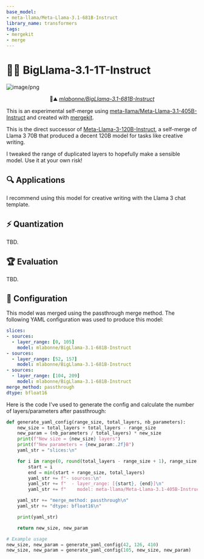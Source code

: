 ```yaml
---
base_model:
- meta-llama/Meta-Llama-3.1-681B-Instruct
library_name: transformers
tags:
- mergekit
- merge
---
```


# 🦙✨ BigLlama-3.1-1T-Instruct

![image/png](https://cdn-uploads.huggingface.co/production/uploads/61b8e2ba285851687028d395/ywomdgvQYP9cpr-PH1nf7.png)

<center>🦙⛰️ <i><a href="https://huggingface.co/mlabonne/BigLlama-3.1-681B-Instruct">mlabonne/BigLlama-3.1-681B-Instruct</a></i></center>

This is an experimental self-merge using [meta-llama/Meta-Llama-3.1-405B-Instruct](https://huggingface.co/meta-llama/Meta-Llama-3.1-405B-Instruct) and created with [mergekit](https://github.com/cg123/mergekit).

This is the direct successor of [Meta-Llama-3-120B-Instruct](https://huggingface.co/mlabonne/Meta-Llama-3-120B-Instruct), a self-merge of Llama 3 70B that produced a decent 120B model for tasks like creative writing.

I tweaked the range of duplicated layers to hopefully make a sensible model. Use it at your own risk!

## 🔍 Applications

I recommend using this model for creative writing with the Llama 3 chat template.

## ⚡ Quantization

TBD.

## 🏆 Evaluation

TBD.

## 🧩 Configuration

This model was merged using the passthrough merge method. The following YAML configuration was used to produce this model:

```yaml
slices:
- sources:
  - layer_range: [0, 105]
    model: mlabonne/BigLlama-3.1-681B-Instruct
- sources:
  - layer_range: [52, 157]
    model: mlabonne/BigLlama-3.1-681B-Instruct
- sources:
  - layer_range: [104, 209]
    model: mlabonne/BigLlama-3.1-681B-Instruct
merge_method: passthrough
dtype: bfloat16
```

Here is the code I've used to generate the config and calculate the number of layers/parameters after passthrough:

```python
def generate_yaml_config(range_size, total_layers, nb_parameters):
    new_size = total_layers + total_layers - range_size
    new_param = (nb_parameters / total_layers) * new_size
    print(f"New size = {new_size} layers")
    print(f"New parameters = {new_param:.2f}B")
    yaml_str = "slices:\n"

    for i in range(0, round(total_layers - range_size + 1), range_size // 2):
        start = i
        end = min(start + range_size, total_layers)
        yaml_str += f"- sources:\n"
        yaml_str += f"  - layer_range: [{start}, {end}]\n"
        yaml_str += f"    model: meta-llama/Meta-Llama-3.1-405B-Instruct\n"

    yaml_str += "merge_method: passthrough\n"
    yaml_str += "dtype: bfloat16\n"

    print(yaml_str)

    return new_size, new_param

# Example usage
new_size, new_param = generate_yaml_config(42, 126, 410)
new_size, new_param = generate_yaml_config(105, new_size, new_param)
```